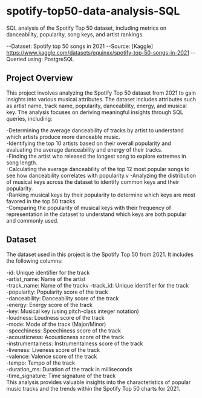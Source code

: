 # spotify-top50-data-analysis-SQL
SQL analysis of the Spotify Top 50 dataset, including metrics on danceability, popularity, song keys, and artist rankings.

--Dataset: Spotify top 50 songs in 2021
--Source: [Kaggle] https://www.kaggle.com/datasets/equinxx/spotify-top-50-songs-in-2021
--Queried using: PostgreSQL


## Project Overview
This project involves analyzing the Spotify Top 50 dataset from 2021 to gain insights into various musical attributes. The dataset includes attributes such as artist name, track name, popularity, danceability, energy, and musical key. The analysis focuses on deriving meaningful insights through SQL queries, including: <br>

-Determining the average danceability of tracks by artist to understand which artists produce more danceable music.<br>
-Identifying the top 10 artists based on their overall popularity and evaluating the average danceability and energy of their tracks.<br>
-Finding the artist who released the longest song to explore extremes in song length.<br>
-Calculating the average danceability of the top 12 most popular songs to see how danceability correlates with popularity.v
-Analyzing the distribution of musical keys across the dataset to identify common keys and their popularity.<br>
-Ranking musical keys by their popularity to determine which keys are most favored in the top 50 tracks.<br>
-Comparing the popularity of musical keys with their frequency of representation in the dataset to understand which keys are both popular and commonly used.<br>
## Dataset
The dataset used in this project is the Spotify Top 50 from 2021. It includes the following columns:<br>

-id: Unique identifier for the track<br>
-artist_name: Name of the artist<br>
-track_name: Name of the trackv
-track_id: Unique identifier for the track<br>
-popularity: Popularity score of the track<br>
-danceability: Danceability score of the track<br>
-energy: Energy score of the track<br>
-key: Musical key (using pitch-class integer notation)<br>
-loudness: Loudness score of the track<br>
-mode: Mode of the track (Major/Minor)<br>
-speechiness: Speechiness score of the track<br>
-acousticness: Acousticness score of the track<br>
-instrumentalness: Instrumentalness score of the track<br>
-liveness: Liveness score of the track<br>
-valence: Valence score of the track<br>
-tempo: Tempo of the track<br>
-duration_ms: Duration of the track in milliseconds<br>
-time_signature: Time signature of the track<br>
This analysis provides valuable insights into the characteristics of popular music tracks and the trends within the Spotify Top 50 charts for 2021.
